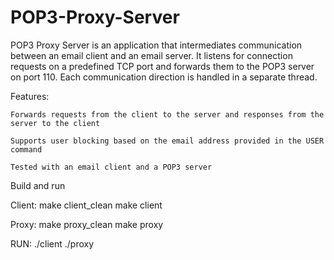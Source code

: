 # POP3-Proxy-Server

POP3 Proxy Server is an application that intermediates communication between an email client and an email server. It listens for connection requests on a predefined TCP port and forwards them to the POP3 server on port 110. Each communication direction is handled in a separate thread.

Features:

    Forwards requests from the client to the server and responses from the server to the client

    Supports user blocking based on the email address provided in the USER command

    Tested with an email client and a POP3 server
    
    
    
Build and run
	
Client:
	make client_clean
	make client
	
Proxy:
	make proxy_clean
	make proxy
	
RUN:
	./client
	./proxy
